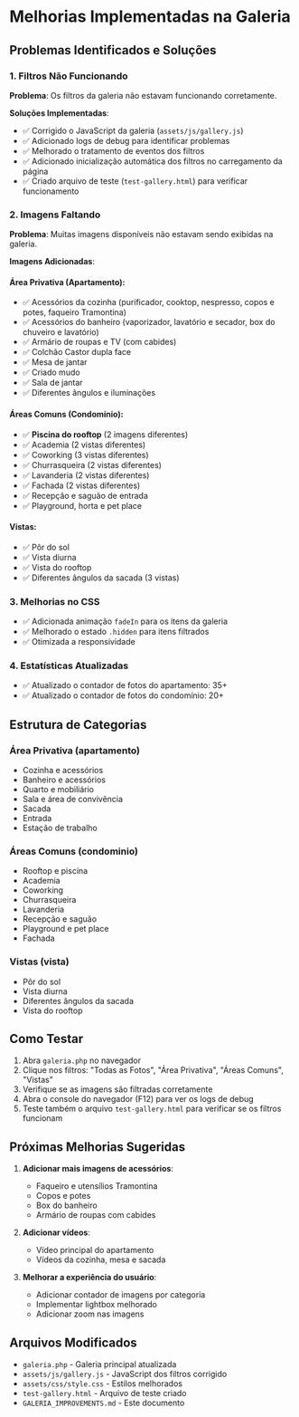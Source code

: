 # Melhorias Implementadas na Galeria

## Problemas Identificados e Soluções

### 1. Filtros Não Funcionando
**Problema**: Os filtros da galeria não estavam funcionando corretamente.

**Soluções Implementadas**:
- ✅ Corrigido o JavaScript da galeria (`assets/js/gallery.js`)
- ✅ Adicionado logs de debug para identificar problemas
- ✅ Melhorado o tratamento de eventos dos filtros
- ✅ Adicionado inicialização automática dos filtros no carregamento da página
- ✅ Criado arquivo de teste (`test-gallery.html`) para verificar funcionamento

### 2. Imagens Faltando
**Problema**: Muitas imagens disponíveis não estavam sendo exibidas na galeria.

**Imagens Adicionadas**:

#### Área Privativa (Apartamento):
- ✅ Acessórios da cozinha (purificador, cooktop, nespresso, copos e potes, faqueiro Tramontina)
- ✅ Acessórios do banheiro (vaporizador, lavatório e secador, box do chuveiro e lavatório)
- ✅ Armário de roupas e TV (com cabides)
- ✅ Colchão Castor dupla face
- ✅ Mesa de jantar
- ✅ Criado mudo
- ✅ Sala de jantar
- ✅ Diferentes ângulos e iluminações

#### Áreas Comuns (Condomínio):
- ✅ **Piscina do rooftop** (2 imagens diferentes)
- ✅ Academia (2 vistas diferentes)
- ✅ Coworking (3 vistas diferentes)
- ✅ Churrasqueira (2 vistas diferentes)
- ✅ Lavanderia (2 vistas diferentes)
- ✅ Fachada (2 vistas diferentes)
- ✅ Recepção e saguão de entrada
- ✅ Playground, horta e pet place

#### Vistas:
- ✅ Pôr do sol
- ✅ Vista diurna
- ✅ Vista do rooftop
- ✅ Diferentes ângulos da sacada (3 vistas)

### 3. Melhorias no CSS
- ✅ Adicionada animação `fadeIn` para os itens da galeria
- ✅ Melhorado o estado `.hidden` para itens filtrados
- ✅ Otimizada a responsividade

### 4. Estatísticas Atualizadas
- ✅ Atualizado o contador de fotos do apartamento: 35+
- ✅ Atualizado o contador de fotos do condomínio: 20+

## Estrutura de Categorias

### Área Privativa (apartamento)
- Cozinha e acessórios
- Banheiro e acessórios
- Quarto e mobiliário
- Sala e área de convivência
- Sacada
- Entrada
- Estação de trabalho

### Áreas Comuns (condominio)
- Rooftop e piscina
- Academia
- Coworking
- Churrasqueira
- Lavanderia
- Recepção e saguão
- Playground e pet place
- Fachada

### Vistas (vista)
- Pôr do sol
- Vista diurna
- Diferentes ângulos da sacada
- Vista do rooftop

## Como Testar

1. Abra `galeria.php` no navegador
2. Clique nos filtros: "Todas as Fotos", "Área Privativa", "Áreas Comuns", "Vistas"
3. Verifique se as imagens são filtradas corretamente
4. Abra o console do navegador (F12) para ver os logs de debug
5. Teste também o arquivo `test-gallery.html` para verificar se os filtros funcionam

## Próximas Melhorias Sugeridas

1. **Adicionar mais imagens de acessórios**:
   - Faqueiro e utensílios Tramontina
   - Copos e potes
   - Box do banheiro
   - Armário de roupas com cabides

2. **Adicionar vídeos**:
   - Vídeo principal do apartamento
   - Vídeos da cozinha, mesa e sacada

3. **Melhorar a experiência do usuário**:
   - Adicionar contador de imagens por categoria
   - Implementar lightbox melhorado
   - Adicionar zoom nas imagens

## Arquivos Modificados

- `galeria.php` - Galeria principal atualizada
- `assets/js/gallery.js` - JavaScript dos filtros corrigido
- `assets/css/style.css` - Estilos melhorados
- `test-gallery.html` - Arquivo de teste criado
- `GALERIA_IMPROVEMENTS.md` - Este documento 